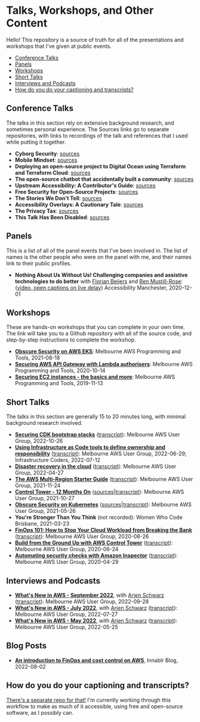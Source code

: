 # Talks, Workshops, and Other Content

Hello! This repository is a source of truth for all of the presentations and workshops that I've given at public events.

- [Conference Talks](#talks)
- [Panels](#panels)
- [Workshops](#workshops)
- [Short Talks](#lightning-talks)
- [Interviews and Podcasts](#interviews-and-podcasts)
- [How do you do your captioning and transcripts?](#how-do-you-do-your-captioning-and-transcripts)

## Conference Talks

The talks in this section rely on extensive background research, and sometimes personal experience.  The Sources links go to separate repositories, with links to recordings of the talk and references that I used while putting it together.

- **Cyborg Security**: [sources](https://github.com/lisushka/cyborgs)
- **Mobile Mindset**: [sources](https://github.com/lisushka/mobile-mindset)
- **Deploying an open-source project to Digital Ocean using Terraform and Terraform Cloud**: [sources](https://github.com/lisushka/osc-terraform)
- **The open-source chatbot that accidentally built a community**: [sources](https://github.com/lisushka/winnie-osc)
- **Upstream Accessibility: A Contributor's Guide**: [sources](https://github.com/lisushka/upstream)
- **Free Security for Open-Source Projects**: [sources](https://github.com/lisushka/free-security)
- **The Stories We Don't Tell**: [sources](https://github.com/lisushka/tswdt)
- **Accessibility Overlays: A Cautionary Tale**: [sources](https://github.com/lisushka/overlays)
- **The Privacy Tax**: [sources](https://github.com/lisushka/privacy-tax)
- **This Talk Has Been Disabled**: [sources](https://github.com/lisushka/tthbd)

## Panels

This is a list of all of the panel events that I've been involved in.  The list of names is the other people who were on the panel with me, and their names link to their public profiles.

- **Nothing About Us Without Us! Challenging companies and assistive technologies to do better** with [Florian Beijers](https://twitter.com/zersiax) and [Ben Mustill-Rose](https://twitter.com/bmustillrose): ([video, open captions on live delay](https://www.youtube.com/watch?v=eYKe6si3Q9Y)) Accessibility Manchester, 2020-12-01

## Workshops

These are hands-on workshops that you can complete in your own time.  The link will take you to a Github repository with all of the source code, and step-by-step instructions to complete the workshop.

- [**Obscure Security on AWS EKS**](https://github.com/lisushka/obscure-security): Melbourne AWS Programming and Tools, 2021-08-18
- [**Securing AWS API Gateway with Lambda authorisers**](https://github.com/lisushka/secure-api-gateway): Melbourne AWS Programming and Tools, 2020-10-14
- [**Securing EC2 instances - the basics and more**](https://github.com/lisushka/secure-ec2): Melbourne AWS Programming and Tools, 2019-11-13

## Short Talks

The talks in this section are generally 15 to 20 minutes long, with minimal background research involved.

- [**Securing CDK bootstrap stacks**](https://youtube.com/watch?v=1ZHmD9fMCpM&t=4667) ([transcript](https://github.com/lisushka/talks/blob/main/transcripts/secure-cdk-bootstrap.md)): Melbourne AWS User Group, 2022-10-26
- [**Using Infrastructure as Code tools to define ownership and responsibility**](https://youtube.com/watch?v=EalSppnCvbE&t=2934) ([transcript](https://github.com/lisushka/talks/blob/main/transcripts/iac-org-responsibility.md)): Melbourne AWS User Group, 2022-06-29; Infrastructure Coders, 2022-07-12
- [**Disaster recovery in the cloud**](https://youtube.com/watch?v=p63iv6Z9N6Y&t=5924) ([transcript](https://github.com/lisushka/talks/blob/main/transcripts/disaster-recovery.md)):  Melbourne AWS User Group, 2022-04-27
- [**The AWS Multi-Region Starter Guide**](https://youtube.com/watch?v=3JUvHf0zkFw&t=1762) ([transcript](https://github.com/lisushka/talks/blob/main/transcripts/multi-region.md)): Melbourne AWS User Group, 2021-11-24
- [**Control Tower - 12 Months On**](https://youtube.com/watch?v=2i92kWaU9Zk&t=1366) ([sources](https://github.com/lisushka/talks/blob/main/sources/control-tower-12.md)|[transcript](https://github.com/lisushka/talks/blob/main/transcripts/control-tower-12.md)): Melbourne AWS User Group, 2021-10-27
- [**Obscure Security on Kubernetes**](https://youtube.com/watch?v=T9PDcKDHjAI&t=2128) ([sources](https://github.com/lisushka/talks/blob/main/sources/obscure-security.md)|[transcript](https://github.com/lisushka/talks/blob/main/transcripts/obscure-security.md)): Melbourne AWS User Group, 2021-05-26
- **You're Stronger Than You Think** (not recorded): Women Who Code Brisbane, 2021-03-23
- [**FinOps 101: How to Stop Your Cloud Workload from Breaking the Bank**](https://youtube.com/watch?v=AgE-sZFN308&t=1885) ([transcript](https://github.com/lisushka/talks/blob/main/transcripts/finops.md)): Melbourne AWS User Group, 2020-08-26
- [**Build from the Ground Up with AWS Control Tower**](https://youtube.com/watch?v=h8XEyF_k8dE&t=2021) ([transcript](https://github.com/lisushka/talks/blob/main/transcripts/control-tower.md)): Melbourne AWS User Group, 2020-06-24
- [**Automating security checks with Amazon Inspector**](https://youtube.com/watch?v=iBlnPqmccNQ&t=1684) ([transcript](https://github.com/lisushka/talks/blob/main/transcripts/amazon-inspector.md)): Melbourne AWS User Group, 2020-04-29

## Interviews and Podcasts

- [**What's New in AWS - September 2022**](https://youtube.com/watch?v=dYQkMA0_IS0&t=487), with [Arjen Schwarz](https://twitter.com/ArjenSchwarz) ([transcript](https://github.com/lisushka/talks/blob/main/transcripts/aws-whatsnew-2022-09.md)): Melbourne AWS User Group, 2022-09-28
- [**What's New in AWS - July 2022**](https://youtube.com/watch?v=sjKzPVz3sII&t=1610), with [Arjen Schwarz](https://twitter.com/ArjenSchwarz) ([transcript](https://github.com/lisushka/talks/blob/main/transcripts/aws-whatsnew-2022-07.md)): Melbourne AWS User Group, 2022-07-27
- [**What's New in AWS - May 2022**](https://www.youtube.com/watch?v=Nyls39XA0KI&t=1356s), with [Arjen Schwarz](https://twitter.com/ArjenSchwarz) ([transcript](https://github.com/lisushka/talks/blob/main/transcripts/aws-whatsnew-2022-05.md)): Melbourne AWS User Group, 2022-05-25

## Blog Posts

- [**An introduction to FinOps and cost control on AWS**](https://innablr.com.au/blog/what-is-finops-and-how-to-get-started-with-cost-control-on-aws/), Innablr Blog, 2022-08-02

## How do you do your captioning and transcripts?

[There's a separate repo for that!](https://github.com/lisushka/caption-runbook)  I'm currently working through this workflow to make as much of it accessible, using free and open-source software, as I possibly can.

